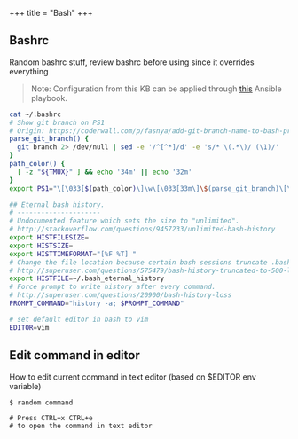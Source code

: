 +++
title = "Bash"
+++

## Bashrc

Random bashrc stuff, review bashrc before using since it overrides everything

> Note: Configuration from this KB can be applied through [this](https://github.com/Mamut3D/mamut3d.github.io/blob/main/ansible/playbooks/personal_config.yml) Ansible playbook.

``` bash
cat ~/.bashrc
# Show git branch on PS1
# Origin: https://coderwall.com/p/fasnya/add-git-branch-name-to-bash-prompt
parse_git_branch() {
  git branch 2> /dev/null | sed -e '/^[^*]/d' -e 's/* \(.*\)/ (\1)/'
}
path_color() {
  [ -z "${TMUX}" ] && echo '34m' || echo '32m'
}
export PS1="\[\033[$(path_color)\]\w\[\033[33m\]\$(parse_git_branch)\[\033[00m\] $ "

## Eternal bash history.
# ---------------------
# Undocumented feature which sets the size to "unlimited".
# http://stackoverflow.com/questions/9457233/unlimited-bash-history
export HISTFILESIZE=
export HISTSIZE=
export HISTTIMEFORMAT="[%F %T] "
# Change the file location because certain bash sessions truncate .bash_history file upon close.
# http://superuser.com/questions/575479/bash-history-truncated-to-500-lines-on-each-login
export HISTFILE=~/.bash_eternal_history
# Force prompt to write history after every command.
# http://superuser.com/questions/20900/bash-history-loss
PROMPT_COMMAND="history -a; $PROMPT_COMMAND"

# set default editor in bash to vim
EDITOR=vim
```

## Edit command in editor

How to edit current command in text editor (based on $EDITOR env variable)

```console
$ random command

# Press CTRL+x CTRL+e
# to open the command in text editor
```
